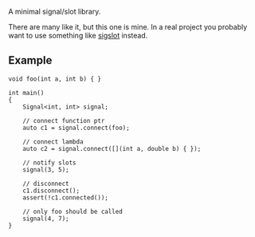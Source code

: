 A minimal signal/slot library.

There are many like it, but this one is mine. In a real project you probably want to use something like [sigslot](https://github.com/palacaze/sigslot) instead.

## Example

    void foo(int a, int b) { }
    
    int main()
    {
        Signal<int, int> signal;
    
        // connect function ptr
        auto c1 = signal.connect(foo);
    
        // connect lambda
        auto c2 = signal.connect([](int a, double b) { });
    
        // notify slots
        signal(3, 5);
    
        // disconnect
        c1.disconnect();
        assert(!c1.connected());
    
        // only foo should be called
        signal(4, 7);
    }
